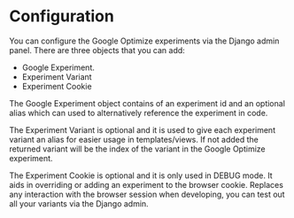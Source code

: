 # Configuration

You can configure the Google Optimize experiments via the Django admin panel. There are three objects that you can add:

- Google Experiment.
- Experiment Variant
- Experiment Cookie

The Google Experiment object contains of an experiment id and an optional alias which can used to alternatively reference the experiment in code.

The Experiment Variant is optional and it is used to give each experiment variant an alias for easier usage in templates/views. If not added the returned variant will be the index of the variant in the Google Optimize experiment.

The Experiment Cookie is optional and it is only used in DEBUG mode. It aids in overriding or adding an experiment to the browser cookie. Replaces any interaction with the browser session when developing, you can test out all your variants via the Django admin.
